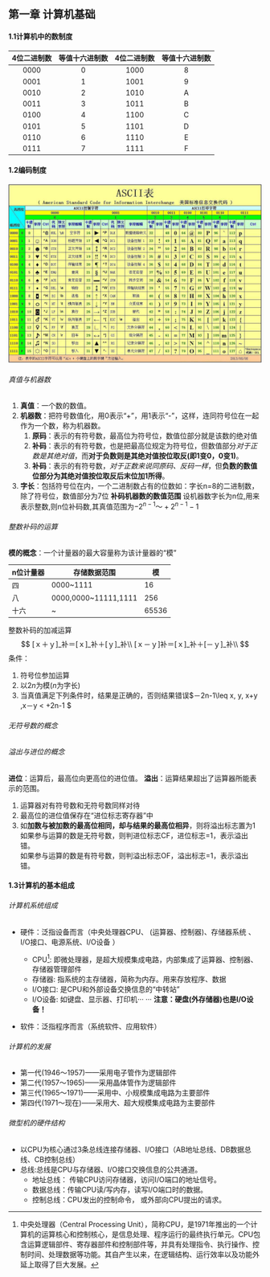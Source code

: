 ## 第一章 计算机基础

#### 1.1计算机中的**数制**度

| 4位二进制数 | 等值十六进制数 | 4位二进制数 | 等值十六进制数 |
| :---------: | :------------: | :---------: | :------------: |
|    0000     |       0        |    1000     |       8        |
|    0001     |       1        |    1001     |       9        |
|    0010     |       2        |    1010     |       A        |
|    0011     |       3        |    1011     |       B        |
|    0100     |       4        |    1100     |       C        |
|    0101     |       5        |    1101     |       D        |
|    0110     |       6        |    1110     |       E        |
|    0111     |       7        |    1111     |       F        |

#### 1.2编**码制**度

![img](图片.assets/0.jpg)

###### 真值与机器数
1. **真值**：一个数的数值。
2. **机器数**：把符号数值化，用0表示“+”，用1表示“-”，这样，连同符号位在一起作为一个数，称为机器数。
   1. **原码**：表示的有符号数，最高位为符号位，数值位部分就是该数的绝对值
   2. **补码**：表示的有符号数，也是把最高位规定为符号位，但数值部分*对于正数是其绝对值*，而**对于负数则是其绝对值按位取反(即1变0，0变1)**。
   3. **补码**：表示的有符号数，*对于正数来说同原码、反码一样*，但**负数的数值位部分为其绝对值按位取反后末位加1所得**。
3. **字长**：包括符号位在内，一个二进制数占有的位数如：字长n=8的二进制数，除了符号位，数值部分为7位
**补码机器数的数值范围**
设机器数字长为n位,用来表示整数,则n位补码数,其真值范围为$-2^{n-1} ～ +2^{n-1} - 1$
###### 整数补码的运算
**模的概念**：一个计量器的最大容量称为该计量器的“模”

|n位计量器|存储数据范围|模|
|----|----|-----|
|四|0000~1111|16|
|八|0000,0000~11111,1111|256|
|十六|~|65536|
 整数补码的加减运算
$$
[ｘ＋ｙ]_补＝[ｘ]_补＋[ｙ]_补\\
[ｘ－ｙ]补＝[ｘ]_补＋[－ｙ]_补\\
$$
条件： 
1. 符号位参加运算
2. 以2*n*为模(*n*为字长)
3. 当真值满足下列条件时，结果是正确的，否则结果错误$－2n-1\leq x, y, x+y ,x－y < +2n-1 $                            
###### 无符号数的概念
###### 溢出与进位的概念
**进位**：运算后，最高位向更高位的进位值。
**溢出**：运算结果超出了运算器所能表示的范围。
1. 运算器对有符号数和无符号数同样对待
2. 最高位的进位值保存在“进位标志寄存器”中
3. 如**加数与被加数的最高位相同，却与结果的最高位相异**，则将溢出标志置为1
如果参与运算的数是无符号数，则判进位标志CF，进位标志=1，表示溢出错。    
如果参与运算的数是有符号数，则判溢出标志OF，溢出标志=1，表示溢出错。 
#### 1.3计算机的基本**组成**
###### 计算机系统组成
- 硬件：泛指设备而言（中央处理器CPU、 (运算器、控制器)、存储器系统 、I/O接口、电源系统、I/O设备 ）
  - CPU[^131]: 即微处理器，是超大规模集成电路，内部集成了运算器、控制器、存储器管理部件
  - 存储器: 指系统的主存储器，简称为内存。用来存放程序、数据
  - I/O接口: 是CPU和外部设备交换信息的“中转站”
  - I/O设备: 如键盘、显示器、打印机··· ··· **注意：硬盘(外存储器)也是I/O设备！** 

- 软件：泛指程序而言（系统软件、应用软件）

  [^131]:中央处理器（Central Processing Unit），简称CPU，是1971年推出的一个计算机的运算核心和控制核心，是信息处理、程序运行的最终执行单元。CPU包含运算逻辑部件、寄存器部件和控制部件等，并具有处理指令、执行操作、控制时间、处理数据等功能。其自产生以来，在逻辑结构、运行效率以及功能外延上取得了巨大发展。
###### 计算机的发展
- 第一代(1946～1957)——采用电子管作为逻辑部件
- 第二代(1957～1965)——采用晶体管作为逻辑部件
- 第三代(1965～1971)——采用中、小规模集成电路为主要部件
- 第四代(1971～现在)——采用大、超大规模集成电路为主要部件

###### 微型机的硬件结构

- 以CPU为核心通过3条总线连接存储器、I/O接口（AB地址总线、DB数据总线、CB控制总线）
- 总线:总线是CPU与存储器、I/O接口交换信息的公共通道。
    - 地址总线： 传输CPU访问存储器，访问I/O端口的地址信号。
	- 数据总线：传输CPU读/写内存，读写I/O端口时的数据。
	- 控制总线：CPU发出的控制命令， 或外部向CPU提出的请求。

[^1]:  地址总线通常是单向总线，数据总线通常是双向总线， 大部分控制线是单向，少数是双向。

